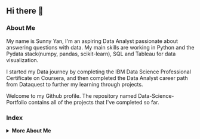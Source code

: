 ## Hi there 👋 

### About Me

My name is Sunny Yan, I'm an aspiring Data Analyst passionate about answering questions with data. My main skills are working in Python and the Pydata stack(numpy, pandas, scikit-learn), SQL and Tableau for data visualization.

I started my Data journey by completing the IBM Data Science Professional Certificate on Coursera, and then completed the Data Analyst career path from Dataquest to further my learning through projects.

Welcome to my Github profile. The repository named Data-Science-Portfolio contains all of the projects that I've completed so far.

<!-- <summary><strong>Index</strong></summary> -->
### Index

<details>
    
<summary><strong>More About Me</strong></summary>

- 🔭 I’m currently working on ...
- 

<!--
**sunnyyan97/sunnyyan97** is a ✨ _special_ ✨ repository because its `README.md` (this file) appears on your GitHub profile.

Here are some ideas to get you started:

- 🔭 I’m currently working on ...
- 🌱 I’m currently learning ...
- 👯 I’m looking to collaborate on ...
- 🤔 I’m looking for help with ...
- 💬 Ask me about ...
- 📫 How to reach me: ...
- 😄 Pronouns: ...
- ⚡ Fun fact: ...
-->

